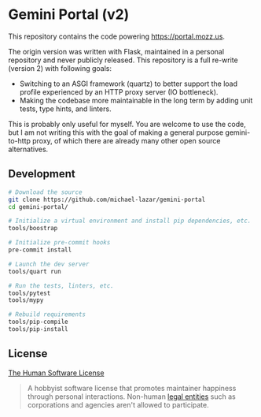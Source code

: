 # Gemini Portal (v2)

This repository contains the code powering https://portal.mozz.us.

The origin version was written with Flask, maintained in a personal
repository and never publicly released. This repository is a full
re-write (version 2) with following goals:

- Switching to an ASGI framework (quartz) to better support the load
  profile experienced by an HTTP proxy server (IO bottleneck).
- Making the codebase more maintainable in the long term by adding
  unit tests, type hints, and linters.

This is probably only useful for myself. You are welcome to use the
code, but I am not writing this with the goal of making a general
purpose gemini-to-http proxy, of which there are already many other
open source alternatives.

## Development

```bash
# Download the source
git clone https://github.com/michael-lazar/gemini-portal
cd gemini-portal/

# Initialize a virtual environment and install pip dependencies, etc.
tools/boostrap

# Initialize pre-commit hooks
pre-commit install

# Launch the dev server
tools/quart run

# Run the tests, linters, etc.
tools/pytest
tools/mypy

# Rebuild requirements
tools/pip-compile
tools/pip-install
```

## License

[The Human Software License](https://license.mozz.us)

> A hobbyist software license that promotes maintainer happiness
> through personal interactions. Non-human
> [legal entities](https://en.wikipedia.org/wiki/Legal_person) such as
> corporations and agencies aren't allowed to participate.
